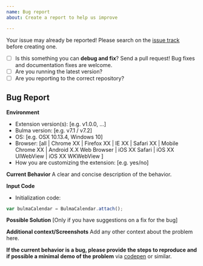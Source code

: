 ```yaml
---
name: Bug report
about: Create a report to help us improve

---
```


Your issue may already be reported!
Please search on the [issue track](../) before creating one.

- [ ] Is this something you can **debug and fix**? Send a pull request! Bug fixes and documentation fixes are welcome.
- [ ] Are you running the latest version?
- [ ] Are you reporting to the correct repository?

## Bug Report

**Environment**
- Extension version(s): [e.g. v1.0.0, ...]
- Bulma version: [e.g. v7.1 / v7.2]
- OS: [e.g. OSX 10.13.4, Windows 10]
- Browser: [all | Chrome XX | Firefox XX | IE XX | Safari XX | Mobile Chrome XX | Android X.X Web Browser | iOS XX Safari | iOS XX UIWebView | iOS XX WKWebView ]
- How you are customizing the extension: [e.g. yes/no]

**Current Behavior**
A clear and concise description of the behavior.

**Input Code**
- Initialization code:

```js
var bulmaCalendar = BulmaCalendar.attach();
```

**Possible Solution**
[Only if you have suggestions on a fix for the bug]

**Additional context/Screenshots**
Add any other context about the problem here.

**If the current behavior is a bug, please provide the steps to reproduce and if possible a minimal demo of the problem** via [codepen](https://codepen.io) or similar.
